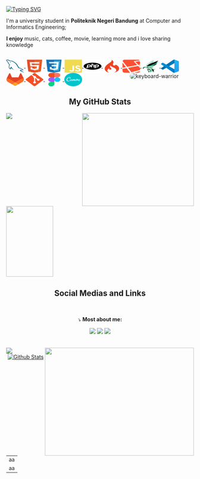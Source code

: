 [![Typing SVG](https://readme-typing-svg.herokuapp.com?size=24&width=600&pause=1000&lines=Helloooo+Welcome+To+Nazwa's+GitHub+Profile!;I'm+Interested+in+Web+Developer;And+I+Love+Music)](https://git.io/typing-svg)

<p>I'm a university student in <strong>Politeknik Negeri Bandung</strong> at Computer and Informatics Engineering;</p>

<p><strong>I enjoy</strong> music, cats, coffee, movie, learning more and i love sharing knowledge</p>

<div style="display: inline_block"><br>
  <a href="https://github.com/andersontrkz/">
    <link rel="stylesheet" href="https://cdn.jsdelivr.net/gh/devicons/devicon@v2.11.0/devicon.min.css">
    <img align="center" alt="css" height="36" width="48" src="https://raw.githubusercontent.com/devicons/devicon/master/icons/mysql/mysql-original.svg">
    <img align="center" alt="html" height="36" width="48" src="https://raw.githubusercontent.com/devicons/devicon/master/icons/html5/html5-original.svg">
    <img align="center" alt="css" height="36" width="48" src="https://raw.githubusercontent.com/devicons/devicon/master/icons/css3/css3-original.svg">
    <img align="center" alt="js" height="36" width="48" src="https://raw.githubusercontent.com/devicons/devicon/master/icons/javascript/javascript-plain.svg">
    <img align="center" alt="php" height="36" width="48" src="https://raw.githubusercontent.com/devicons/devicon/master/icons/php/php-plain.svg">
    <img align="center" alt="php" height="36" width="48" src="https://raw.githubusercontent.com/devicons/devicon/master/icons/codeigniter/codeigniter-plain.svg">
    <img align="center" alt="php" height="36" width="48" src="https://raw.githubusercontent.com/devicons/devicon/master/icons/laravel/laravel-plain.svg">
    <img align="center" alt="php" height="36" width="48" src="https://raw.githubusercontent.com/devicons/devicon/master/icons/phalcon/phalcon-original.svg">
    <img align="center" alt="css" height="36" width="48" src="https://raw.githubusercontent.com/devicons/devicon/master/icons/vscode/vscode-original.svg">
    <img align="center" alt="css" height="36" width="48" src="https://raw.githubusercontent.com/devicons/devicon/master/icons/gitlab/gitlab-original.svg">
    <img align="center" alt="css" height="36" width="48" src="https://raw.githubusercontent.com/devicons/devicon/master/icons/git/git-original.svg">
    <img align="center" alt="css" height="36" width="48" src="https://raw.githubusercontent.com/devicons/devicon/master/icons/figma/figma-original.svg">
    <img align="center" alt="css" height="36" width="48" src="https://raw.githubusercontent.com/devicons/devicon/master/icons/canva/canva-original.svg">
    <img width="172em" align="right" alt="keyboard-warrior" src="https://i.imgur.com/t51HrPx.gif" style="border-radius: 30px">
  </a>
</div>
  
<section>
  <h2 align='center'>
    My GitHub Stats
  </h2>
<div align="left">
<img align="right" width="300px" height="250px" src="https://c.tenor.com/y2JXkY1pXkwAAAAC/cat-computer.giff">
   
 <img width="50%" src="https://github-readme-streak-stats.herokuapp.com/?user=nazwaaca&theme=radical"/>
 <br><br>
 <img width="50%" height="190px" src="https://github-readme-stats-sigma-five.vercel.app/api/top-langs/?username=gustavojuvino&theme=radical&layout=compact"/>
 </div>
</section>


<!--  My Social Medias and some Links  -->
<h2 align='center'>Social Medias and Links</h2><br>
<p align='center'>⤵️ <strong>Most about me:</strong></p>
<div align="center">
  <a href="mailto:nazwaaca02@gmail.com" target="blank"><img src="https://img.shields.io/badge/Gmail-D14836?style=for-the-badge&logo=gmail&logoColor=white"></a>
  <a href="https://www.linkedin.com/in/nazwa-fitriyani-a2789b194/" target="blank"><img src="https://img.shields.io/badge/linkedin-%230077B5.svg?style=for-the-badge&logo=linkedin&logoColor=white"/></a>
  <a href="https://www.instagram.com/nazwafitriyanizz/" target="blank"><img src="https://img.shields.io/badge/Instagram-E4405F?style=for-the-badge&logo=instagram&logoColor=white"/></a>
</div>

 
<br>
<br>

 <!--  My Recent Musics on Spotify  -->
  <div>
<img align="left" src="https://spotify-recently-played-readme.vercel.app/api?user=r89sc7hmb64srvoxuyrfb0vb2&width=500&unique={true|1|on|yes}/"><img align="right" width="400px" height="290px" src="https://media.tenor.com/e-LsbnNHQ5cAAAAM/catjam-cat-dancing.gif">
  </div>


 <!--  Ocean Gif  -->
<p align="center">
 <a target="_blank" rel="noopener noreferrer" href="https://raw.githubusercontent.com/bornmay/bornmay/Update/svg/Bottom.svg"><img      src="https://raw.githubusercontent.com/bornmay/bornmay/Update/svg/Bottom.svg" alt="Github Stats" style="max-width: 50%;"></a>
</p>
<table>
  <tr>
    <td>aa</td>
  </tr>
    <tr>
    <td>aa</td>
  </tr>
</table>

